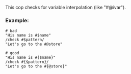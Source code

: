 This cop checks for variable interpolation (like "#@ivar").

### Example:
    # bad
    "His name is #$name"
    /check #$pattern/
    "Let's go to the #@store"

    # good
    "His name is #{$name}"
    /check #{$pattern}/
    "Let's go to the #{@store}"